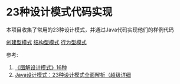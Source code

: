# 23种设计模式代码实现

本项目收集了常用的23种设计模式，并通过Java代码实现他们的样例代码

[创建型模式](src/com/designpattern/creation/intro-creational-pattern.md)
[结构型模式](src/com/designpattern/structure/intro-structure-pattern.md)
[行为型模式](src/com/designpattern/behavior/intro-behavior-pattern.md)


参考:
1. [《图解设计模式》16种](https://design-patterns.readthedocs.io/zh_CN/latest/)
2. [Java设计模式：23种设计模式全面解析（超级详细](http://c.biancheng.net/design_pattern/)
